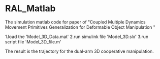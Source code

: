 # RAL_Matlab

The simulation matlab code for paper of "Coupled Multiple Dynamics Movement Primitives Generalization for Deformable Object Manipulation "

1.load the 'Model_3D_Data.mat' 2.run simulink file 'Model_3D.slx' 3.run script file 'Model_3D_file.m'

The result is the trajectory for the dual-arm 3D cooperative manipulation.
